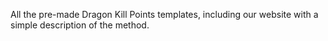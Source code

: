 All the pre-made Dragon Kill Points templates, including our website with a simple description of the method.
